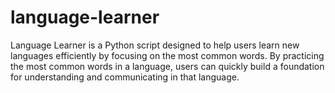 # language-learner
Language Learner is a Python script designed to help users learn new languages efficiently by focusing on the most common words. By practicing the most common words in a language, users can quickly build a foundation for understanding and communicating in that language.
